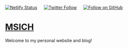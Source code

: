 [![Netlify Status](https://api.netlify.com/api/v1/badges/4ffd59f6-7eb0-4208-b245-3350e51316c4/deploy-status)](https://app.netlify.com/sites/msich/deploys) &emsp;
[![Twitter Follow](https://img.shields.io/twitter/follow/mattsichterman?style=social)](https://twitter.com/mattsichterman) &emsp;
[![Follow on GitHub](https://img.shields.io/github/followers/msichterman?label=Follow%20on%20Github&style=social)](https://github.com/msichterman) &emsp;

# [MSICH](https://msich.netlify.app/)
Welcome to my personal website and blog! 
